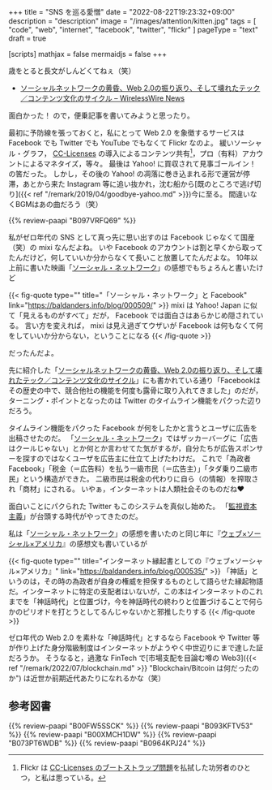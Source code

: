 +++
title = "SNS を巡る愛憎"
date =  "2022-08-22T19:23:32+09:00"
description = "description"
image = "/images/attention/kitten.jpg"
tags = [ "code", "web", "internet", "facebook", "twitter", "flickr" ]
pageType = "text"
draft = true

[scripts]
  mathjax = false
  mermaidjs = false
+++

歳をとると長文がしんどくてねぇ（笑）

- [ソーシャルネットワークの黄昏、Web 2.0の振り返り、そして壊れたテック／コンテンツ文化のサイクル – WirelessWire News](https://wirelesswire.jp/2022/08/82994/)

面白かった！ ので，便乗記事を書いてみようと思ったり。

最初に予防線を張っておくと，私にとって Web 2.0 を象徴するサービスは Facebook でも Twitter でも YouTube でもなくて Flickr なのよ。
緩いソーシャル・グラフ， [CC-Licenses](https://creativecommons.org/licenses/) の導入によるコンテンツ共有[^cc1]，プロ（有料）アカウントによるマネタイズ，等々。
最後は Yahoo! に買収されて見事ゴールイン！ の筈だった。
しかし，その後の Yahoo! の凋落に巻き込まれる形で運営が停滞，あとから来た Instagram 等に追い抜かれ，沈む船から[既のところで逃げ切り]({{< ref "/remark/2019/04/goodbye-yahoo.md" >}})今に至る。
間違いなくBGMはあの曲だろう（笑）

[^cc1]: Flickr は [CC-Licenses のブートストラップ問題](https://mag.osdn.jp/03/09/29/0955208 "クリエイティヴ・コモンズに関する悲観的な見解 | OSDN Magazine")を払拭した功労者のひとつ，と私は思っている。

{{% review-paapi "B097VRFQ69" %}} <!-- ああ人生に涙あり -->

私がゼロ年代の SNS として真っ先に思い出すのは Facebook じゃなくて国産（笑）の mixi なんだよね。
いや Facebook のアカウントは割と早くから取ってたんだけど，何していいか分からなくて長いこと放置してたんだよな。
10年以上前に書いた映画「[ソーシャル・ネットワーク](https://www.amazon.co.jp/dp/B00FW5SMX0?tag=baldandersinf-22&linkCode=ogi&th=1&psc=1)」の感想でもちょろんと書いたけど

{{< fig-quote type="" title="「ソーシャル・ネットワーク」と Facebook" link="https://baldanders.info/blog/000509/" >}}
mixi は Yahoo! Japan に似て「見えるものがすべて」だが， Facebook では面白さはあらかじめ隠されている。 言い方を変えれば， mixi は見え過ぎてウザいが Facebook は何もなくて何をしていいか分からない，ということになる
{{< /fig-quote >}}

だったんだよ。

先に紹介した「[ソーシャルネットワークの黄昏、Web 2.0の振り返り、そして壊れたテック／コンテンツ文化のサイクル](https://wirelesswire.jp/2022/08/82994/)」にも書かれている通り「Facebookはその歴史の中で、競合他社の機能を何度も露骨に取り入れてきました」のだが，ターニング・ポイントとなったのは Twitter のタイムライン機能をパクった辺りだろう。

タイムライン機能をパクった Facebook が何をしたかと言うとユーザに広告を出稿させたのだ。
「[ソーシャル・ネットワーク](https://www.amazon.co.jp/dp/B00FW5SMX0?tag=baldandersinf-22&linkCode=ogi&th=1&psc=1)」ではザッカーバーグに「広告はクールじゃない」とか何とか言わせてた気がするが，自分たちが広告スポンサーを探すのではなくユーザを広告主に仕立て上げたわけだ。
これで「為政者 Facebook」「税金（＝広告料）を払う一級市民（＝広告主）」「タダ乗り二級市民」という構造ができた。
二級市民は税金の代わりに自ら（の情報）を搾取され「商材」にされる。
いやぁ，インターネットは人類社会そのものだね♥

面白いことにパクられた Twitter もこのシステムを真似し始めた。
「[監視資本主義](https://www.amazon.co.jp/dp/B093KFTV53?tag=baldandersinf-22&linkCode=ogi&th=1&psc=1)」が台頭する時代がやってきたのだ。

私は「[ソーシャル・ネットワーク](https://www.amazon.co.jp/dp/B00FW5SMX0?tag=baldandersinf-22&linkCode=ogi&th=1&psc=1)」の感想を書いたのと同じ年に『[ウェブ×ソーシャル×アメリカ](https://www.amazon.co.jp/dp/B00XMCH1DW?tag=baldandersinf-22&linkCode=ogi&th=1&psc=1)』の感想文も書いているが

{{< fig-quote type="" title="インターネット縁起書としての『ウェブ×ソーシャル×アメリカ』" link="https://baldanders.info/blog/000535/" >}}
「神話」というのは，その時の為政者が自身の権威を担保するものとして語らせた縁起物語だ。インターネットに特定の支配者はいないが，この本はインターネットのこれまでを「神話時代」と位置づけ，今を神話時代の終わりと位置づけることで何らかのピリオドを打とうとしてるんじゃないかと邪推したりする
{{< /fig-quote >}}

ゼロ年代の Web 2.0 を素朴な「神話時代」とするなら Facebook や Twitter 等が作り上げた身分階級制度はインターネットがようやく中世辺りにまで達した証だろうか。
そうなると，過激な FinTech で[市場支配を目論む噂の Web3]({{< ref "/remark/2022/07/blockchain.md" >}} "Blockchain/Bitcoin は何だったのか") は近世か前期近代あたりになれるかな（笑）


## 参考図書

{{% review-paapi "B00FW5SSCK" %}} <!-- ソーシャル・ネットワーク -->
{{% review-paapi "B093KFTV53" %}} <!-- 監視資本主義 -->
{{% review-paapi "B00XMCH1DW" %}} <!-- ウェブ×ソーシャル×アメリカ -->
{{% review-paapi "B073PT6WDB" %}} <!-- 秘密結社の世界史 -->
{{% review-paapi "B0964KPJ24" %}} <!-- エルの唄 -->
<!-- eof -->
